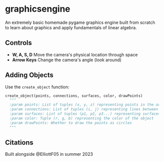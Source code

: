 # graphicsengine
An extremely basic homemade pygame graphics engine built from scratch to learn about graphics and apply fundamentals of linear algebra.

## Controls
- **W, A, S, D** Move the camera's physical location through space
- **Arrow Keys** Change the camera's angle (look around)

## Adding Objects
Use the `create_object` function:

```python
create_object(points, connections, surfaces, color, drawPoints)
  """
  :param points: List of tuples (x, y, z) representing points in the array
  :param connections: List of tuples (i, j) representing lines between the ith and jth element in `points`
  :param surfaces: List of tuples (p1, p2, p3...) representing surfaces with vertices as the p1th, p2th... element of points
  :param color: Tuple (r, g, b) representing the color of the object
  :param drawPoints: Whether to draw the points as circles
  """
```

## Citations
Built alongside @ElliottF05 in summer 2023

